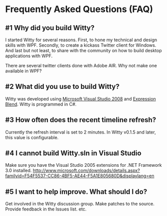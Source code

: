 # Frequently Asked Questions (FAQ) #

## #1 Why did you build Witty? ##

I started Witty for several reasons. First, to hone my technical and design skills with WPF.  Secondly, to create a kickass Twitter client for Windows. And last but not least, to share with the community on how to build desktop applications with WPF.

There are several twitter clients done with Adobe AIR. Why not make one available in WPF?


## #2 What did you use to build Witty? ##

Witty was developed using [Microsoft Visual Studio 2008](http://msdn2.microsoft.com/en-us/vstudio/default.aspx) and [Expression Blend](http://www.microsoft.com/expression/products/overview.aspx?key=blend). Witty is programmed in C#.


## #3 How often does the recent timeline refresh? ##

Currently the refresh interval is set to 2 minutes. In Witty v0.1.5 and later, this value is configurable.


## #4 I cannot build Witty.sln in Visual Studio ##

Make sure you have the Visual Studio 2005 extensions for .NET Framework 3.0 installed. http://www.microsoft.com/downloads/details.aspx?familyid=F54F5537-CC86-4BF5-AE44-F5A1E805680D&displaylang=en


## #5 I want to help improve. What should I do? ##

Get involved in the Witty discussion group. Make patches to the source. Provide feedback in the Issues list. etc.